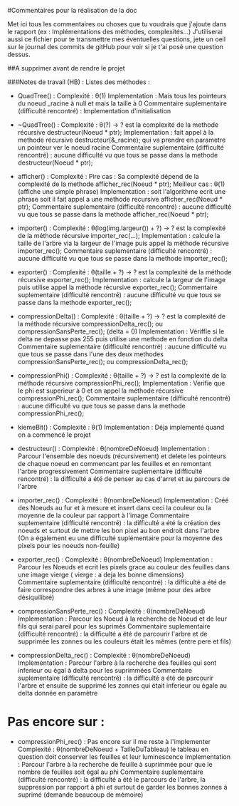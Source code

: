 #Commentaires pour la réalisation de la doc

Met ici tous les commentaires ou choses que tu voudrais que j'ajoute dans le rapport (ex : Implémentations des méthodes, complexités...)
J'utiliserai aussi ce fichier pour te transmettre mes éventuelles questions, jete un oeil sur le journal des commits de gitHub pour voir si je t'ai posé une question dessus.

##A supprimer avant de rendre le projet

###Notes de travail (HB) :
Listes des méthodes :
- QuadTree() :
	Complexité : θ(1)
	Implementation : Mais tous les pointeurs du noeud _racine à null et mais la taille à 0
	Commentaire suplementaire (difficulté rencontré) : Implementation d'initialisation

- ~QuadTree() :
	Complexité : θ(?) -> ? est la complexité de la methode récursive destructeur(Noeud * ptr);
	Implementation : fait appel à la methode récursive destructeur(&_racine); qui va prendre en parametre un pointeur ver le noeud racine
	Commentaire suplementaire (difficulté rencontré) : aucune difficulté vu que tous se passe dans la methode destructeur(Noeud * ptr);

- afficher() :
	Complexité : 
		Pire cas : Sa complexité dépend de la complexité de la methode afficher_rec(Noeud * ptr);
		Meilleur cas : θ(1) (affiche une simple phrase)
	Implementation : soit l'algorithme ecrit une phrase soit il fait appel a une methode recursive afficher_rec(Noeud * ptr);
	Commentaire suplementaire (difficulté rencontré) : aucune difficulté vu que tous se passe dans la methode afficher_rec(Noeud * ptr);

- importer() :
	Complexité : θ(log(img.largeur()) + ?) -> ? est la complexité de la méthode récursive importer_rec(...);
	Implementation : calcule la taille de l'arbre via la largeur de l'image puis appel la méthode récursive importer_rec();
	Commentaire suplementaire (difficulté rencontré) : aucune difficulté vu que tous se passe dans la methode importer_rec();

- exporter() :
	Complexité : θ(taille + ?) -> ? est la complexité de la méthode récursive exporter_rec();
	Implementation : calcule la largeur de l'image puis utilise appel la méthode récursive exporter_rec(); 
	Commentaire suplementaire (difficulté rencontré) : aucune difficulté vu que tous se passe dans la methode exporter_rec();

- compressionDelta() :
	Complexité : θ(taille + ?) -> ? est la complexité de la méthode récursive compressionDelta_rec(); ou compressionSansPerte_rec(); (delta = 0)
	Implementation : Vériffie si le delta ne depasse pas 255 puis utilise une methode en fonction du delta 
	Commentaire suplementaire (difficulté rencontré) : aucune difficulté vu que tous se passe dans l'une des deux methodes compressionSansPerte_rec(); ou compressionDelta_rec();

- compressionPhi() :
	Complexité : θ(taille + ?) -> ? est la complexité de la méthode récursive compressionPhi_rec();
	Implementation : Verifie que le phi est superieur à 0 et on appel la méthode récursive compressionPhi_rec();
	Commentaire suplementaire (difficulté rencontré) : aucune difficulté vu que tous se passe dans la methode compressionPhi_rec();

- kiemeBit() :
	Complexité : θ(1)
	Implementation : Déja implementé quand on a commencé le projet

- destructeur() :
	Complexité : θ(nombreDeNoeud)
	Implementation : Parcour l'ensemble des noeuds (récursivement) et delete les pointeurs de chaque noeud en commencant par les feuilles et en remontant l'arbre progressivement
	Commentaire suplementaire (difficulté rencontré) : la difficulté a été de penser au cas d'arret et au parcours de l'arbre

- importer_rec() :
	Complexité : θ(nombreDeNoeud)
	Implementation : Créé des Noeuds au fur et à mesure et insert dans ceci la couleur ou la moyenne de la couleur par rapport à l'image
	Commentaire suplementaire (difficulté rencontré) : la difficulté a été la création des noeuds et surtout de mettre les bon pixel au bon endroit dans l'arbre (On a également eu une difficulté suplémentaire pour la moyenne des pixels pour les noeuds non-feuille)

- exporter_rec() :
	Complexité : θ(nombreDeNoeud)
	Implementation : Parcour les Noeuds et ecrit les pixels grace au couleur des feuilles dans une image vierge ( vierge : a deja les bonne dimensions)  
	Commentaire suplementaire (difficulté rencontré) : la difficulté a été de faire correspondre des arbres à une image (même pour des arbre désiquilibré) 

- compressionSansPerte_rec() :
	Complexité : θ(nombreDeNoeud)
	Implementation : Parcour les Noeud à la recherche de Noeud et de leur fils qui serai pareil pour les suprimés
	Commentaire suplementaire (difficulté rencontré) : la difficulté a été de parcourir l'arbre et de supprimée les zonnes ou les couleurs était les mêmes (entre pere et fils)

- compressionDelta_rec() :
	Complexité : θ(nombreDeNoeud)
	Implementation : Parcour l'arbre à la recherche des feuilles qui sont inferieur ou égal à delta pour les suprimmées
	Commentaire suplementaire (difficulté rencontré) : la difficulté a été de parcourir l'arbre et ensuite de supprimé les zonnes qui était inferieur ou égale au delta donnée en paramètre

# Pas encore sur :
- compressionPhi_rec() : Pas encore sur il me reste à l'implementer
	Complexité : θ(nombreDeNoeud + TailleDuTableau) le tableau en question doit conserver les feuilles et leur luminescence
	Implementation : Parcour l'arbre à la recherche de feuille à suprimmée pour que le nombre de feuilles soit égal au phi
	Commentaire suplementaire (difficulté rencontré) : la difficulté a été le parcours de l'arbre, la suppression par rapport à phi et surtout de garder les bonnes zonnes à suprimé (demande beaucoup de mémoire)
